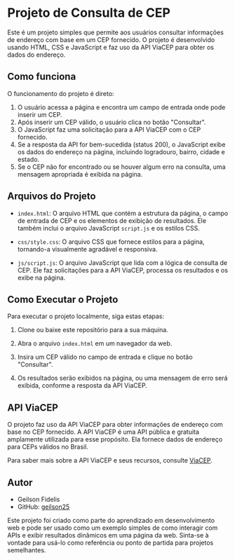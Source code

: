 # Projeto de Consulta de CEP

Este é um projeto simples que permite aos usuários consultar informações de endereço com base em um CEP fornecido. O projeto é desenvolvido usando HTML, CSS e JavaScript e faz uso da API ViaCEP para obter os dados do endereço.

## Como funciona

O funcionamento do projeto é direto:

1. O usuário acessa a página e encontra um campo de entrada onde pode inserir um CEP.
2. Após inserir um CEP válido, o usuário clica no botão "Consultar".
3. O JavaScript faz uma solicitação para a API ViaCEP com o CEP fornecido.
4. Se a resposta da API for bem-sucedida (status 200), o JavaScript exibe os dados do endereço na página, incluindo logradouro, bairro, cidade e estado.
5. Se o CEP não for encontrado ou se houver algum erro na consulta, uma mensagem apropriada é exibida na página.

## Arquivos do Projeto

- `index.html`: O arquivo HTML que contém a estrutura da página, o campo de entrada de CEP e os elementos de exibição de resultados. Ele também inclui o arquivo JavaScript `script.js` e os estilos CSS.

- `css/style.css`: O arquivo CSS que fornece estilos para a página, tornando-a visualmente agradável e responsiva.

- `js/script.js`: O arquivo JavaScript que lida com a lógica de consulta de CEP. Ele faz solicitações para a API ViaCEP, processa os resultados e os exibe na página.

## Como Executar o Projeto

Para executar o projeto localmente, siga estas etapas:

1. Clone ou baixe este repositório para a sua máquina.

2. Abra o arquivo `index.html` em um navegador da web.

3. Insira um CEP válido no campo de entrada e clique no botão "Consultar".

4. Os resultados serão exibidos na página, ou uma mensagem de erro será exibida, conforme a resposta da API ViaCEP.

## API ViaCEP

O projeto faz uso da API ViaCEP para obter informações de endereço com base no CEP fornecido. A API ViaCEP é uma API pública e gratuita amplamente utilizada para esse propósito. Ela fornece dados de endereço para CEPs válidos no Brasil.

Para saber mais sobre a API ViaCEP e seus recursos, consulte [ViaCEP](https://viacep.com.br/).

## Autor

- Geilson Fidelis
- GitHub: [geilson25](https://github.com/geilson25)

Este projeto foi criado como parte do aprendizado em desenvolvimento web e pode ser usado como um exemplo simples de como interagir com APIs e exibir resultados dinâmicos em uma página da web. Sinta-se à vontade para usá-lo como referência ou ponto de partida para projetos semelhantes.
